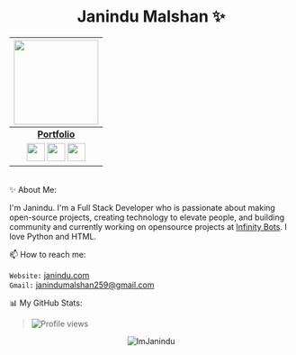 <p align="center"> <h1 align="center"> Janindu Malshan ✨ </h1> </p>

|<a href="https://t.me/imjanindu/"><img src="https://telegra.ph/file/c95070b46576b30d5c852.jpg" width="150px" height="150px" /></a> |
|:---------------------------------------------------------------------------------------------------------------------------------------:|
|       **[Portfolio](https://janindu.com)**                                                                                |
| <a href="https://github.com/imjanindu"><img src="https://cdn.iconscout.com/icon/free/png-256/github-108-438008.png" width="32px" height="32px"></a> <a href="https://facebook.com/imjanindu"><img src="https://i.ibb.co/zmYNW4p/facebook.png" width="32px" height="32px"></a> <a href="https://instagram.com/imjanindu"><img src="https://i.ibb.co/Kx2GSrT/instagram.png" width="32px" height="32px"></a>|

<br>✨ About Me:

I'm Janindu. I'm a Full Stack Developer who is passionate about making open-source projects, creating technology to elevate people, and building community and currently working on opensource projects at [Infinity Bots](https://github.com/Infinity-Bots). I love Python and HTML. 

📫 How to reach me:

`Website:` [janindu.com](https://janindu.com) <br> 
`Gmail:` janindumalshan259@gmail.com

📊 My GitHub Stats:

> ![Profile views](https://gpvc.arturio.dev/imjanindu)

<p align="center">
	<img src=https://github-readme-stats.vercel.app/api?username=imjanindu&show_icons=true&theme=midnight-purple alt=ImJanindu />
</p>

